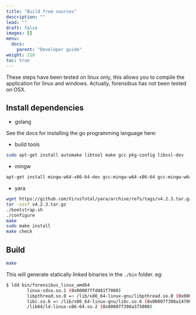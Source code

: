 ```yaml
---
title: "Build from sources"
description: ""
lead: ""
draft: false
images: []
menu:
  docs:
    parent: "Developer guide"
weight: 310
toc: true
---
```


These steps have been tested on linux only, this allows you to compile the application for linux and windows.
Actually, forensibus has not been tested on OSX.


## Install dependencies

- golang

See the docs for installing the go programming language here: [](https://go.dev/doc/install)

- build tools

```bash
sudo apt-get install automake libtool make gcc pkg-config libssl-dev
```

- mingw

```bash
apt-get install mingw-w64-x86-64-dev gcc-mingw-w64-x86-64 gcc-mingw-w64 gcc-multilib -y
```

- yara

```bash
wget https://github.com/VirusTotal/yara/archive/refs/tags/v4.2.3.tar.gz
tar -xzvf v4.2.3.tar.gz
./bootstrap.sh
./configure
make
sudo make install
make check
```

## Build

```bash
make
```

This will generate statically linked binaries in the `./bin` folder.
eg:

```bash
$ ldd bin/forensibus_linux_amd64 
        linux-vdso.so.1 (0x00007ffd481f7000)
        libpthread.so.0 => /lib/x86_64-linux-gnu/libpthread.so.0 (0x00007f398a339000)
        libc.so.6 => /lib/x86_64-linux-gnu/libc.so.6 (0x00007f398a147000)
        /lib64/ld-linux-x86-64.so.2 (0x00007f398a375000)
```